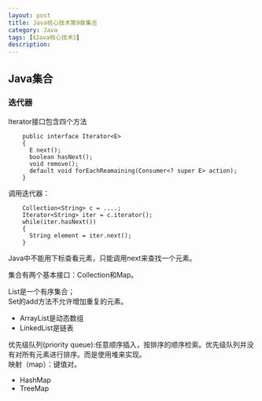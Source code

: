 ```yaml
---
layout: post
title: Java核心技术第9章集合
category: Java
tags: [《Java核心技术》]
description:
---
```

## Java集合
### 迭代器
Iterator接口包含四个方法

        public interface Iterator<E>
        {
          E next();
          boolean hasNext();
          void remove();
          default void forEachReamaining(Consumer<? super E> action);
        }

调用迭代器：

        Collection<String> c = ....;
        Iterator<String> iter = c.iterator();
        while(iter.hasNext())
        {
          String element = iter.next();
        }

Java中不能用下标查看元素，只能调用next来查找一个元素。

集合有两个基本接口：Collection和Map。

List是一个有序集合；    
Set的add方法不允许增加重复的元素。
* ArrayList是动态数组
* LinkedList是链表

优先级队列(priority queue):任意顺序插入，按排序的顺序检索。优先级队列并没有对所有元素进行排序。而是使用堆来实现。    
映射（map）：键值对。
* HashMap
* TreeMap
